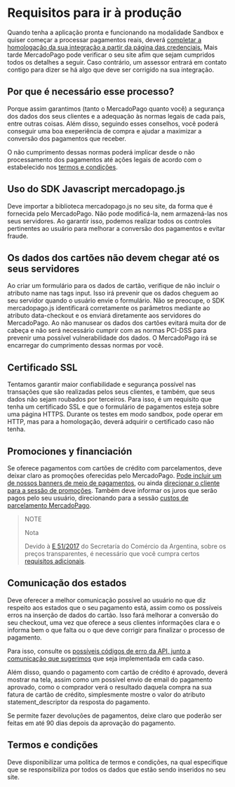 # Requisitos para ir à produção

Quando tenha a aplicação pronta e funcionando na modalidade Sandbox e quiser começar a processar pagamentos reais, deverá [completar a homologação da sua integração a partir da página das credenciais.](https://www.mercadopago.com/mla/account/credentials) Mais tarde MercadoPago pode verificar o seu site afim que sejam cumpridos todos os detalhes a seguir. Caso contrário, um assessor entrará em contato contigo para dizer se há algo que deve ser corrigido na sua integração.

## Por que é necessário esse processo?

Porque assim garantimos (tanto o MercadoPago quanto você) a segurança dos dados dos seus clientes e a adequação às normas legais de cada país, entre outras coisas. Além disso, seguindo esses conselhos, você poderá conseguir uma boa exeperiência de compra e ajudar a maximizar a conversão dos pagamentos que receber.

O não cumprimento dessas normas poderá implicar desde o não processamento dos pagamentos até ações legais de acordo com o estabelecido nos [termos e condições](https://www.mercadopago.com.ar/ayuda/terminos-y-condiciones_299).

## Uso do SDK Javascript mercadopago.js

Deve importar a biblioteca mercadopago.js no seu site, da forma que é fornecida pelo MercadoPago. Não pode modificá-la, nem armazená-las nos seus servidores. Ao garantir isso, podemos realizar todos os controles pertinentes ao usuário para melhorar a conversão dos pagamentos e evitar fraude.

## Os dados dos cartões não devem chegar até os seus servidores

Ao criar um formulário para os dados de cartão, verifique de não incluir o atributo name nas tags input. Isso irá prevenir que os dados cheguem ao seu servidor quando o usuário envie o formulário. Não se preocupe, o SDK mercadopago.js identificará corretamente os parâmetros mediante ao atributo data-checkout e os enviará diretamente aos servidores do MercadoPago.
Ao não manusear os dados dos cartões evitará muita dor de cabeça e não será necessário cumprir com as normas PCI-DSS para prevenir uma possível vulnerabilidade dos dados. O MercadoPago irá se encarregar do cumprimento dessas normas por você.

## Certificado SSL

Tentamos garantir maior confiabilidade e segurança possível nas transações que são realizadas pelos seus clientes, e também, que seus dados não sejam roubados por terceiros. Para isso, é um requisito que tenha um certificado SSL e que o formulário de pagamentos esteja sobre uma página HTTPS.
Durante os testes em modo sandbox, pode operar em HTTP, mas para a homologação, deverá adquirir o certificado caso não tenha.

## Promociones y financiación

Se oferece pagamentos com cartões de crédito com parcelamentos, deve deixar claro as promoções oferecidas pelo MercadoPago. [Pode incluir um de nossos banners de meio de pagamentos](https://www.mercadopago.com/mla/com.mercadopago.web.landing.LandingController?id=banners), ou ainda [direcionar o cliente para a sessão de promoções](https://www.mercadopago.com/mla/credit_card_promos.htm).
Também deve informar os juros que serão pagos pelo seu usuário, direcionando para a sessão [custos de parcelamento MercadoPago](https://www.mercadopago.com.ar/ayuda/costos-financiacion_621).

> NOTE
>
> Nota
>
> Devido à [E 51/2017](https://www.boletinoficial.gob.ar/#!DetalleNormaBusquedaRapida/158269/20170125/resolucion%2051) do Secretaría do Comércio da Argentina, sobre os preços transparentes, é necessário que você cumpra certos [requisitos adicionais](https://www.mercadopago.com.ar/developers/es/related/resolucion-e-512017/).

## Comunicação dos estados

Deve oferecer a melhor comunicação possível ao usuário no que diz respeito aos estados que o seu pagamento está, assim como os possíveis erros na inserção de dados do cartão. Isso fará melhorar a conversão do seu checkout, uma vez que oferece a seus clientes informações clara e o informa bem o que falta ou o que deve corrigir para finalizar o processo de pagamento.

Para isso, consulte os [possíveis códigos de erro da API, junto a comunicação que sugerimos](https://www.mercadopago.com.ar/developers/es/guides/payments/api/handling-responses/) que seja implementada em cada caso.

Além disso, quando o pagamento com cartão de crédito é aprovado, deverá mostrar na tela, assim como um possível envio de email do pagamento aprovado, como o comprador verá o resultado daquela compra na sua fatura de cartão de crédito, simplesmente mostre o valor do atributo statement_descriptor da resposta do pagamento.

Se permite fazer devoluções de pagamentos, deixe claro que poderão ser feitas em até 90 dias depois da aprovação do pagamento.

## Termos e condições

Deve disponibilizar uma politica de termos e condições, na qual especifique que se responsibiliza por todos os dados que estão sendo inseridos no seu site.